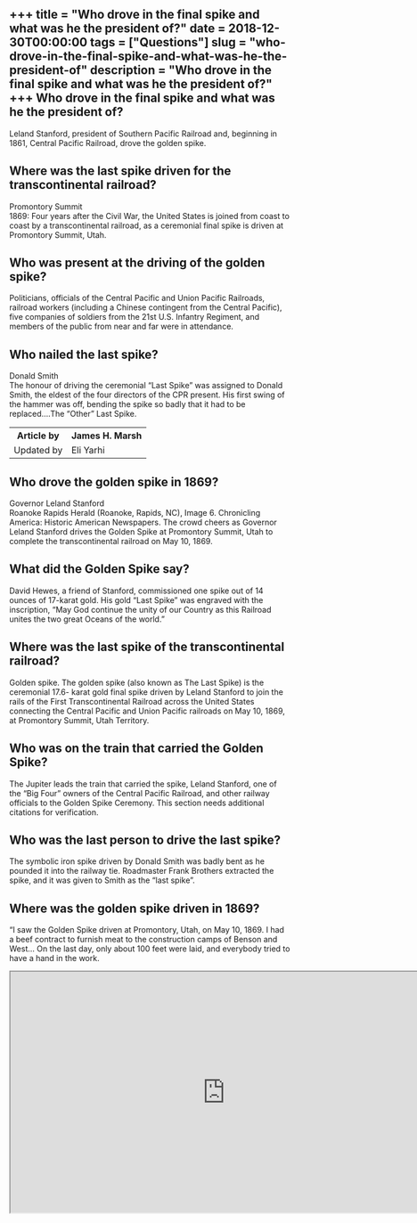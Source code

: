 +++
title = "Who drove in the final spike and what was he the president of?"
date = 2018-12-30T00:00:00
tags = ["Questions"]
slug = "who-drove-in-the-final-spike-and-what-was-he-the-president-of"
description = "Who drove in the final spike and what was he the president of?"
+++
Who drove in the final spike and what was he the president of?
--------------------------------------------------------------

Leland Stanford, president of Southern Pacific Railroad and, beginning in 1861, Central Pacific Railroad, drove the golden spike.

Where was the last spike driven for the transcontinental railroad?
------------------------------------------------------------------

Promontory Summit  
1869: Four years after the Civil War, the United States is joined from coast to coast by a transcontinental railroad, as a ceremonial final spike is driven at Promontory Summit, Utah.

Who was present at the driving of the golden spike?
---------------------------------------------------

Politicians, officials of the Central Pacific and Union Pacific Railroads, railroad workers (including a Chinese contingent from the Central Pacific), five companies of soldiers from the 21st U.S. Infantry Regiment, and members of the public from near and far were in attendance.

Who nailed the last spike?
--------------------------

Donald Smith  
The honour of driving the ceremonial “Last Spike” was assigned to Donald Smith, the eldest of the four directors of the CPR present. His first swing of the hammer was off, bending the spike so badly that it had to be replaced….The “Other” Last Spike.

<table><tr><th>Article by</th><th>James H. Marsh</th></tr><tr><td>Updated by</td><td>Eli Yarhi</td></tr></table>

Who drove the golden spike in 1869?
-----------------------------------

Governor Leland Stanford  
Roanoke Rapids Herald (Roanoke, Rapids, NC), Image 6. Chronicling America: Historic American Newspapers. The crowd cheers as Governor Leland Stanford drives the Golden Spike at Promontory Summit, Utah to complete the transcontinental railroad on May 10, 1869.

What did the Golden Spike say?
------------------------------

David Hewes, a friend of Stanford, commissioned one spike out of 14 ounces of 17-karat gold. His gold “Last Spike” was engraved with the inscription, “May God continue the unity of our Country as this Railroad unites the two great Oceans of the world.”

Where was the last spike of the transcontinental railroad?
----------------------------------------------------------

Golden spike. The golden spike (also known as The Last Spike) is the ceremonial 17.6- karat gold final spike driven by Leland Stanford to join the rails of the First Transcontinental Railroad across the United States connecting the Central Pacific and Union Pacific railroads on May 10, 1869, at Promontory Summit, Utah Territory.

Who was on the train that carried the Golden Spike?
---------------------------------------------------

The Jupiter leads the train that carried the spike, Leland Stanford, one of the “Big Four” owners of the Central Pacific Railroad, and other railway officials to the Golden Spike Ceremony. This section needs additional citations for verification.

Who was the last person to drive the last spike?
------------------------------------------------

The symbolic iron spike driven by Donald Smith was badly bent as he pounded it into the railway tie. Roadmaster Frank Brothers extracted the spike, and it was given to Smith as the “last spike”.

Where was the golden spike driven in 1869?
------------------------------------------

“I saw the Golden Spike driven at Promontory, Utah, on May 10, 1869. I had a beef contract to furnish meat to the construction camps of Benson and West… On the last day, only about 100 feet were laid, and everybody tried to have a hand in the work.

<iframe allow="accelerometer; autoplay; clipboard-write; encrypted-media; gyroscope; picture-in-picture" allowfullscreen="" class="__youtube_prefs__  epyt-is-override  no-lazyload" data-no-lazy="1" data-origheight="433" data-origwidth="770" data-skipgform_ajax_framebjll="" height="433" id="_ytid_69432" loading="lazy" src="https://www.youtube.com/embed/7BagTqmm-PI?enablejsapi=1&autoplay=0&cc_load_policy=0&cc_lang_pref=&iv_load_policy=1&loop=0&modestbranding=0&rel=1&fs=1&playsinline=0&autohide=2&theme=dark&color=red&controls=1&" title="YouTube player" width="770"></iframe>